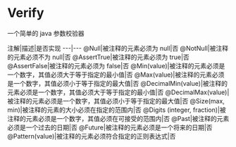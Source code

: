 # Verify
一个简单的 java 参数校验器

注解|描述|是否实现
---|---
@Null|被注释的元素必须为 null|否
@NotNull|被注释的元素必须不为 null|否
@AssertTrue|被注释的元素必须为 true|否
@AssertFalse|被注释的元素必须为 false|否
@Min(value)|被注释的元素必须是一个数字，其值必须大于等于指定的最小值|否
@Max(value)|被注释的元素必须是一个数字，其值必须小于等于指定的最大值|否
@DecimalMin(value)|被注释的元素必须是一个数字，其值必须大于等于指定的最小值|否
@DecimalMax(value)|被注释的元素必须是一个数字，其值必须小于等于指定的最大值|否
@Size(max, min)|被注释的元素的大小必须在指定的范围内|否
@Digits (integer, fraction)|被注释的元素必须是一个数字，其值必须在可接受的范围内|否
@Past|被注释的元素必须是一个过去的日期|否
@Future|被注释的元素必须是一个将来的日期|否
@Pattern(value)|被注释的元素必须符合指定的正则表达式|否